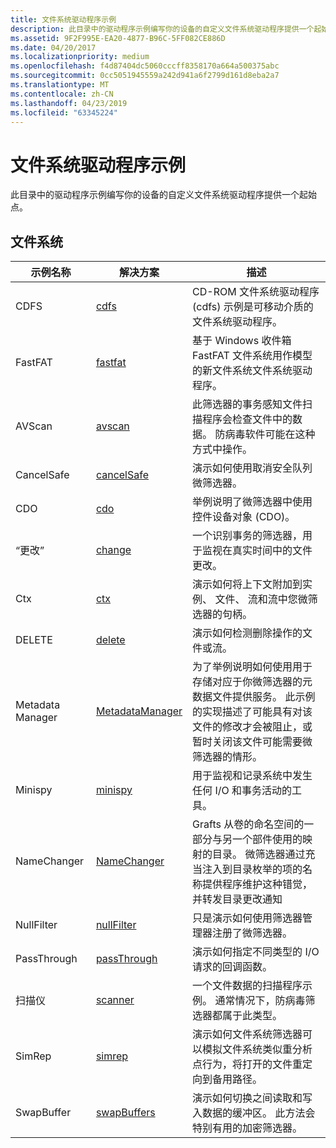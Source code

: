 ```yaml
---
title: 文件系统驱动程序示例
description: 此目录中的驱动程序示例编写你的设备的自定义文件系统驱动程序提供一个起始点。
ms.assetid: 9F2F995E-EA20-4877-B96C-5FF082CE886D
ms.date: 04/20/2017
ms.localizationpriority: medium
ms.openlocfilehash: f4d87404dc5060cccff8358170a664a500375abc
ms.sourcegitcommit: 0cc5051945559a242d941a6f2799d161d8eba2a7
ms.translationtype: MT
ms.contentlocale: zh-CN
ms.lasthandoff: 04/23/2019
ms.locfileid: "63345224"
---
```

# <a name="file-system-driver-samples"></a>文件系统驱动程序示例


此目录中的驱动程序示例编写你的设备的自定义文件系统驱动程序提供一个起始点。

## <a name="file-systems"></a>文件系统


| 示例名称      | 解决方案                                                           | 描述                                                                                                                                                                                                                                                                            |
|------------------|--------------------------------------------------------------------|----------------------------------------------------------------------------------------------------------------------------------------------------------------------------------------------------------------------------------------------------------------------------------------|
| CDFS             | [cdfs](https://go.microsoft.com/fwlink/p/?LinkId=617642)            | CD-ROM 文件系统驱动程序 (cdfs) 示例是可移动介质的文件系统驱动程序。                                                                                                                                                                                               |
| FastFAT          | [fastfat](https://go.microsoft.com/fwlink/p/?LinkId=620305)         | 基于 Windows 收件箱 FastFAT 文件系统用作模型的新文件系统文件系统驱动程序。                                                                                                                                                                              |
| AVScan           | [avscan](https://go.microsoft.com/fwlink/p/?LinkId=617644)          | 此筛选器的事务感知文件扫描程序会检查文件中的数据。 防病毒软件可能在这种方式中操作。                                                                                                                                                                 |
| CancelSafe       | [cancelSafe](https://go.microsoft.com/fwlink/p/?LinkId=617645)      | 演示如何使用取消安全队列微筛选器。                                                                                                                                                                                                                              |
| CDO              | [cdo](https://go.microsoft.com/fwlink/p/?LinkId=617646)             | 举例说明了微筛选器中使用控件设备对象 (CDO)。                                                                                                                                                                                                                   |
| “更改”           | [change](https://go.microsoft.com/fwlink/p/?LinkId=617647)          | 一个识别事务的筛选器，用于监视在真实时间中的文件更改。                                                                                                                                                                                                                    |
| Ctx              | [ctx](https://go.microsoft.com/fwlink/p/?LinkId=617648)             | 演示如何将上下文附加到实例、 文件、 流和流中您微筛选器的句柄。                                                                                                                                                                               |
| DELETE           | [delete](https://go.microsoft.com/fwlink/p/?LinkId=617649)          | 演示如何检测删除操作的文件或流。                                                                                                                                                                                                                              |
| Metadata Manager | [MetadataManager](https://go.microsoft.com/fwlink/p/?LinkId=617650) | 为了举例说明如何使用用于存储对应于你微筛选器的元数据文件提供服务。 此示例的实现描述了可能具有对该文件的修改才会被阻止，或暂时关闭该文件可能需要微筛选器的情形。 |
| Minispy          | [minispy](https://go.microsoft.com/fwlink/p/?LinkId=617651)         | 用于监视和记录系统中发生任何 I/O 和事务活动的工具。                                                                                                                                                                                                  |
| NameChanger      | [NameChanger](https://go.microsoft.com/fwlink/p/?LinkId=617652)     | Grafts 从卷的命名空间的一部分与另一个部件使用的映射的目录。 微筛选器通过充当注入到目录枚举的项的名称提供程序维护这种错觉，并转发目录更改通知                             |
| NullFilter       | [nullFilter](https://go.microsoft.com/fwlink/p/?LinkId=617653)      | 只是演示如何使用筛选器管理器注册了微筛选器。                                                                                                                                                                                                            |
| PassThrough      | [passThrough](https://go.microsoft.com/fwlink/p/?LinkId=617654)     | 演示如何指定不同类型的 I/O 请求的回调函数。                                                                                                                                                                                                    |
| 扫描仪          | [scanner](https://go.microsoft.com/fwlink/p/?LinkId=617655)         | 一个文件数据的扫描程序示例。 通常情况下，防病毒筛选器都属于此类型。                                                                                                                                                                                                           |
| SimRep           | [simrep](https://go.microsoft.com/fwlink/p/?LinkId=617656)          | 演示如何文件系统筛选器可以模拟文件系统类似重分析点行为，将打开的文件重定向到备用路径。                                                                                                                                               |
| SwapBuffer       | [swapBuffers](https://go.microsoft.com/fwlink/p/?LinkId=617657)     | 演示如何切换之间读取和写入数据的缓冲区。 此方法会特别有用的加密筛选器。                                                                                                                                                     |

 

 

 




